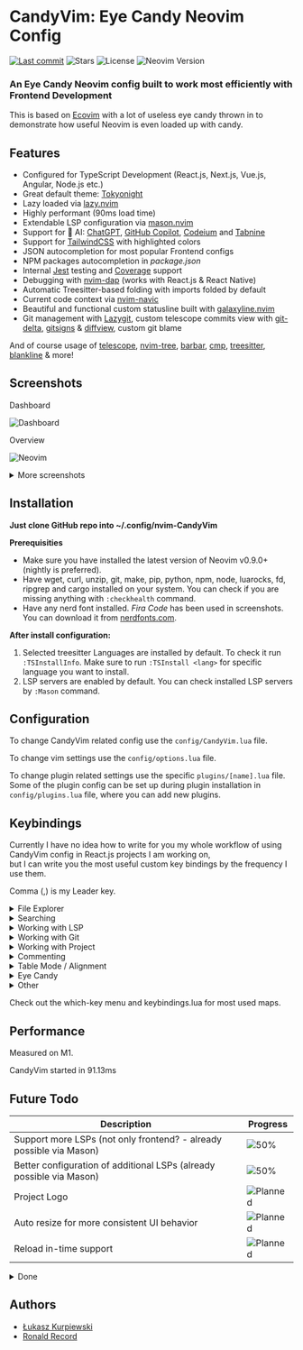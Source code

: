 # CandyVim: Eye Candy Neovim Config

[![Last commit](https://img.shields.io/github/last-commit/doctorfree/CandyVim?style=for-the-badge)](https://github.com/doctorfree/CandyVim/commits/master)
![Stars](https://img.shields.io/github/stars/doctorfree/CandyVim?style=for-the-badge)
![License](https://img.shields.io/github/license/doctorfree/CandyVim?style=for-the-badge)
![Neovim Version](https://img.shields.io/badge/For%20Neovim-0.9+-yellowgreen?style=for-the-badge&logo=neovim&logoColor=d8abbb&color=d8abbb)

### An Eye Candy Neovim config built to work most efficiently with Frontend Development

This is based on [Ecovim](https://github.com/ecosse3/nvim) with a lot of useless eye candy
thrown in to demonstrate how useful Neovim is even loaded up with candy.

## Features

- Configured for TypeScript Development (React.js, Next.js, Vue.js, Angular, Node.js etc.)
- Great default theme: [Tokyonight](https://github.com/folke/tokyonight.nvim)
- Lazy loaded via [lazy.nvim](https://github.com/folke/lazy.nvim)
- Highly performant (90ms load time)
- Extendable LSP configuration via [mason.nvim](https://github.com/williamboman/mason.nvim)
- Support for :robot: AI: [ChatGPT](https://openai.com/blog/chatgpt/), [GitHub Copilot](https://github.com/features/copilot), [Codeium](https://codeium.com/) and [Tabnine](https://www.tabnine.com/)
- Support for [TailwindCSS](https://tailwindcss.com/) with highlighted colors
- JSON autocompletion for most popular Frontend configs
- NPM packages autocompletion in _package.json_
- Internal [Jest](https://github.com/facebook/jest) testing and [Coverage](https://github.com/andythigpen/nvim-coverage) support
- Debugging with [nvim-dap](https://github.com/mfussenegger/nvim-dap) (works with React.js & React Native)
- Automatic Treesitter-based folding with imports folded by default
- Current code context via [nvim-navic](https://github.com/SmiteshP/nvim-navic)
- Beautiful and functional custom statusline built with [galaxyline.nvim](https://github.com/glepnir/galaxyline.nvim)
- Git management with [Lazygit](https://github.com/jesseduffield/lazygit), custom telescope commits view with [git-delta](https://github.com/dandavison/delta), [gitsigns](https://github.com/lewis6991/gitsigns.nvim) & [diffview](https://github.com/sindrets/diffview.nvim), custom git blame

And of course usage of [telescope](https://github.com/nvim-telescope/telescope.nvim), [nvim-tree](https://github.com/kyazdani42/nvim-tree.lua), [barbar](https://github.com/romgrk/barbar.nvim), [cmp](https://github.com/hrsh7th/nvim-cmp), [treesitter](https://github.com/nvim-treesitter/nvim-treesitter), [blankline](https://github.com/lukas-reineke/indent-blankline.nvim) & more!

## Screenshots

Dashboard

![Dashboard](https://raw.githubusercontent.com/wiki/doctorfree/CandyVim/screenshots/6-alpha.png)

Overview

![Neovim](https://raw.githubusercontent.com/wiki/doctorfree/CandyVim/screenshots/5-main.png)

<details>
<summary>More screenshots</summary>

Some of screenshots can be old

TailwindCSS with nvim-cmp

![TailwindCSS](https://raw.githubusercontent.com/wiki/doctorfree/CandyVim/screenshots/5-tailwind.png)

Which Key Menu

![WhichKey](https://raw.githubusercontent.com/wiki/doctorfree/CandyVim/screenshots/4-which-key.png)

Lazygit

![Lazygit](https://raw.githubusercontent.com/wiki/doctorfree/CandyVim/screenshots/4-lazygit.png)

Telescope

![Telescope](https://raw.githubusercontent.com/wiki/doctorfree/CandyVim/screenshots/4-telescope.png)

Git Commits w/ Telescope

![Commits](https://raw.githubusercontent.com/wiki/doctorfree/CandyVim/screenshots/4-bcommits.png)

Git Side Blame

![Side Blame](https://raw.githubusercontent.com/wiki/doctorfree/CandyVim/screenshots/4-side-blame.png)
</details>

## Installation

**Just clone GitHub repo into ~/.config/nvim-CandyVim**

**Prerequisities**

- Make sure you have installed the latest version of Neovim v0.9.0+ (nightly is preferred).
- Have wget, curl, unzip, git, make, pip, python, npm, node, luarocks, fd, ripgrep and cargo installed on your system. You can check if you are missing anything with `:checkhealth` command.
- Have any nerd font installed. *Fira Code* has been used in screenshots. You can download it from [nerdfonts.com](https://www.nerdfonts.com/font-downloads).

**After install configuration:**

1. Selected treesitter Languages are installed by default.
To check it run `:TSInstallInfo`.
Make sure to run `:TSInstall <lang>` for specific language you want to install.
2. LSP servers are enabled by default. You can check installed LSP servers by `:Mason` command.

## Configuration

To change CandyVim related config use the `config/CandyVim.lua` file.

To change vim settings use the `config/options.lua` file.

To change plugin related settings use the specific `plugins/[name].lua` file. Some of the plugin config can be set up during plugin installation in `config/plugins.lua` file, where you can add new plugins.

## Keybindings

Currently I have no idea how to write for you my whole workflow of using CandyVim config in React.js projects I am working on,\
but I can write you the most useful custom key bindings by the frequency I use them.

Comma (,) is my Leader key.

<details>
<summary>File Explorer</summary>

### File Explorer

| Key Bindings | Description                                   |
|--------------|-----------------------------------------------|
| <C - e>      | Open File Explorer                            |
| Backspace    | Back to file explorer (in editor normal mode) |
| g?           | Open commands menu                            |
| a            | Create new file/directory                     |
| x            | Cut                                           |
| c            | Copy                                          |
| y            | Copy name                                     |
| r            | Rename                                        |
| I            | Toggle git ignore files                       |

</details>

<details>
<summary>Searching</summary>

### Searching

| Key Bindings | Description         |
|--------------|---------------------|
| <C - p>      | Telescope git files |
| <S - p>      | Telescope live grep |
| s            | Enables lightspeed  |
| , s d        | Search dotfiles     |
| , s h        | Search file history |
| , s s        | Search history      |

</details>

<details>
<summary>Working with LSP</summary>

### Working with LSP:

| Key Bindings           | Description                                       |
|------------------------|---------------------------------------------------|
| <C - Space> or , c a   | Code action                                       |
| <S - K>                | Show documentation under cursor                   |
| gd                     | Go to definition                                  |
| gr                     | Go to references                                  |
| ]g                     | Go to next diagnostic                             |
| [g                     | Go to prev diagnostic                             |
| , c f                  | Format document (usually ESLint/Prettier)         |
| , c r                  | Rename                                            |
| , c q                  | Quick fix - when I exactly know if it will fix it |
| , c d                  | Local diagnostics list                            |
| , c o                  | Organize imports                                  |

</details>

<details>
<summary>Working with Git</summary>

### Working with Git:

| Key Bindings | Description |
|--------------|-------------|
| , g g        | Lazygit - for committing and branch change |
| , g s        | Telescope status - when I want to change/search file I am working on with git changes |
| ]c           | Go to next change hunk |
| [c           | Go to prev change hunk |
| , g d        | Advanced powerful diff view with many filters for debugging code, checking previous changes etc. |
| , g m        | View hunk diff of a line under cursor |
| , g h r      | Reset changed hunk under cursor - I like to check quickly what I have changed in that line and then just type 'u' to go back |
| , g h s      | Stage hunk under cursor - Sometimes it's faster than selecting lines in Lazygit, so I can stage specific lines and then just do a commit |
| , g l c      | Quick check of previous commit in current buffer, <C-s> inside to switch preview |
| , g w c      | Creates a new worktree. Recommended directory is `../path` |
| , g w w      | Switches to a worktree. <C-d> removes worktree. |

</details>

<details>
<summary>Working with Project</summary>

### Working with Project:

| Key Bindings | Description |
|--------------|-------------|
| <C - e>      | Toggles nvim-tree file explorer |
| , p w      | Find word under cursor in project - very useful to find where component is used. Just use binding and type '<'. There is a lot of alternatives like LSP references but I like it with telescope and to not find only references but whole text under cursor. |
| , p f      | Find file under cursor in project - it finds files in project which contains text under cursor. Useful when you name directories by component name in React and wants to go quickly to file. 'gd' is better but in some projects without TS or with mixed JS/TS it cannot work properly |
| , p t      | Finds TODOs/NOTES in project |
| , p l      | Switch between projects |
| , p s      | Save session to load it later from Dashboard |

</details>

<details>
<summary>Commenting</summary>

### Commenting

| Key Bindings | Description                |
|--------------|----------------------------|
| gcc          | Create/remove comment      |
| gc (visual)  | Create/remove comment      |
| gcO          | Create comment line before |
| gco          | Create comment line after  |

</details>

<details>
<summary>Table Mode / Alignment</summary>

### Table Mode / Alignment

| Key Bindings | Description                                                                       |
|--------------|-----------------------------------------------------------------------------------|
| ga (visual)  | Aligns selection based on separator (comma, semi-colon, colon etc.)               |
| , t m        | Enables Table Mode. Do it in markdown file with some table and you will see magic |
| , t i C      | (Only when Table Mode Enabled) Insert column before                               |
| , t i c      | (Only when Table Mode Enabled) Insert column after                                |
| , t d c      | (Only when Table Mode Enabled) Delete column                                      |
| , t d r      | (Only when Table Mode Enabled) Delete row                                         |
| , t s        | (Only when Table Mode Enabled) Sort table alphabetically                          |

</details>

<details>
<summary>Eye Candy</summary>

### Eye Candy

| **Key Bindings** | **Description**   |
| :--------------- | ----------------: |
| `,Gg`        | Cellular automaton    |
| `,Gr`        | Make it rain          |
| `,Da`        | Hatch Crab            |
| `,Dc`        | Hatch Cat             |
| `,Dd`        | Hatch Duck            |
| `,Dg`        | Hatch Ghost           |
| `,Dh`        | Hatch Horse           |
| `,Di`        | Hatch Chick           |
| `,Ds`        | Hatch slow duck       |
| `,Dt`        | Hatch Dinosaur        |
| `,DA`        | Hatch All             |
| `,Dk`        | Cook Duck             |
| `,DK`        | Cook Many Ducks       |
| `,//`        | Alpha dashboard       |
| `,Gb`        | Blackjack game        |
| `,Gv`        | Play Vim be good      |
| `,Gs`        | Play Sudoku           |
| `,Ga`        | Hack auto typing mode |
| `,Gf`        | Hack current buffer   |
| `,Gh`        | Hack fake buffer      |

</details>

<details>
<summary>Other</summary>

### Other VERY useful bindings

| Key Bindings | Description                                                                                                                                                                               |
|--------------|-------------------------------------------------------------------------------------------------------------------------------------------------------------------------------------------|
| <S - q>      | Smartly closes current buffer without breaking UI                                                                                                                                         |
| <C - a>      | It is not only increases number, but switches between true/false/const/let/function/arrow function/increment dates etc.                                                                   |
| <C - n>      | Finds next occurrence (like *) of word and puts multi-cursor there. Then you can go to Insert mode, Append, Change or Delete. [Read more](https://github.com/mg979/vim-visual-multi/wiki) |
| <C - o>      | Jumps to previous cursor in jumplist. I use it very often.                                                                                                                                |
| v <ENTER>    | Smartly selects next subjects of current treesitter context                                                                                                                               |
| s            | Standalone jump to any word with `folke/flash.nvim`                                                                                                                                       |
| ciq          | Change inside ANY quotes (`` or '' or "" etc.) with `mini.ai`                                                                                                                             |
| cib          | Change inside ANY brackets ({} or [] or () etc.) with `mini.ai`                                                                                                                           |
| za           | Toggle folds. By LSP and nvim-ufo they are automatically added to supported files in smart way.                                                                                           |
| zM           | Close all folds                                                                                                                                                                           |
| zR           | Open all folds                                                                                                                                                                            |
| zr           | Open all folds except imports/comments                                                                                                                                                    |
| gJ           | Smartly joins lines based on treesitter                                                                                                                                                   |
| gS           | Smartly splits lines based on treesitter. I do if VERY often when I want to put import element to new lines (e.g. import { A, B, C, D, E } from ...)                                      |
| < F12 >      | Opens/closes terminal                                                                                                                                                                     |
| ~            | Switch function arguments smartly                                                                                                                                                         |

</details>

Check out the which-key menu and keybindings.lua for most used maps.


## Performance

Measured on M1.

CandyVim started in 91.13ms

## Future Todo

| Description                                                          | Progress                                                           |
|----------------------------------------------------------------------|--------------------------------------------------------------------|
| Support more LSPs (not only frontend? - already possible via Mason)  | ![50%](https://progress-bar.dev/50/?title=progres)                 |
| Better configuration of additional LSPs (already possible via Mason) | ![50%](https://progress-bar.dev/50/?title=planned)                 |
| Project Logo                                                         | ![Planned](https://progress-bar.dev/0/?title=planned&color=b8860b) |
| Auto resize for more consistent UI behavior                          | ![Planned](https://progress-bar.dev/0/?title=planned&color=b8860b) |
| Reload in-time support                                               | ![Planned](https://progress-bar.dev/0/?title=planned&color=b8860b) |


<details>
<summary>Done</summary>

| Description                                     | Progress                                                       |
|-------------------------------------------------|----------------------------------------------------------------|
| lazy.nvim instead of packer                     | ![100%](https://progress-bar.dev/100/?title=done&color=555555) |
| Better support for null-ls and local formatting | ![100%](https://progress-bar.dev/100/?title=done&color=555555) |
| Better support to project word refactor         | ![100%](https://progress-bar.dev/100/?title=done&color=555555) |
| Support for nvim-dap debugger for React         | ![100%](https://progress-bar.dev/100/?title=done&color=555555) |
| Support ESLint & Prettier in Native LSP         | ![100%](https://progress-bar.dev/100/?title=done&color=555555) |
| Replace coc-explorer with nvim-tree.lua         | ![100%](https://progress-bar.dev/100/?title=done&color=555555) |
| Replace coc.nvim with Native LSP                | ![100%](https://progress-bar.dev/100/?title=done&color=555555) |
| Change fzf.nvim to telescope.nvim               | ![100%](https://progress-bar.dev/100/?title=done&color=555555) |
| Update statusline to support LSP diagnostics    | ![100%](https://progress-bar.dev/100/?title=done&color=555555) |
| Rewrite most config to lua                      | ![100%](https://progress-bar.dev/100/?title=done&color=555555) |
| Support TailwindCSS with colors                 | ![100%](https://progress-bar.dev/100/?title=done&color=555555) |
| Provide current screenshots                     | ![100%](https://progress-bar.dev/100/?title=done&color=555555) |
| Create shell installer for Linux & MacOS        | ![100%](https://progress-bar.dev/100/?title=done&color=555555) |

</details>

## Authors

- [&Lstrok;ukasz Kurpiewski](https://github.com/ecosse3)
- [Ronald Record](https://github.com/doctorfree)
